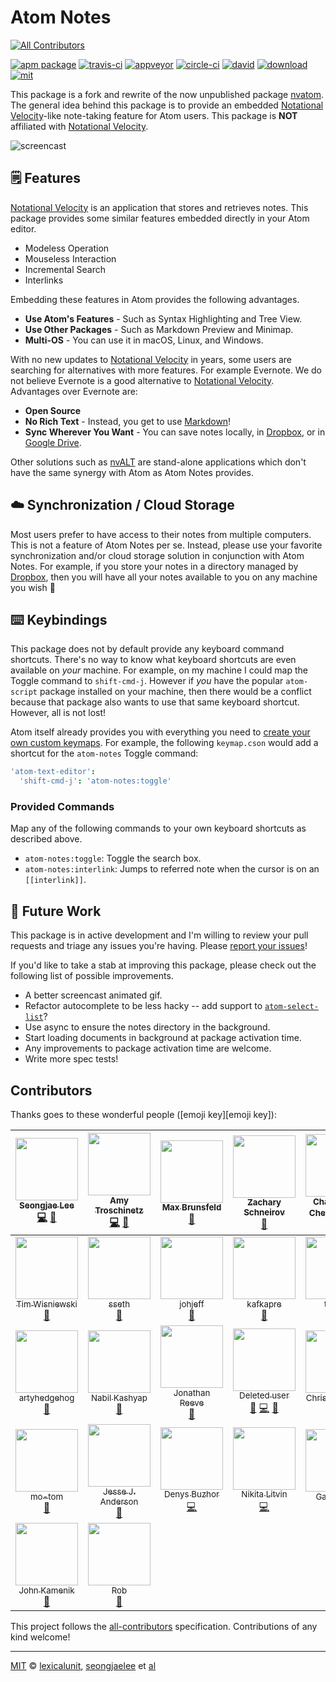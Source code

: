 # Atom Notes
[![All Contributors](https://img.shields.io/badge/all_contributors-30-orange.svg?style=flat-square)](#contributors)

[![apm package][apm-ver-link]][releases]
[![travis-ci][travis-ci-badge]][travis-ci]
[![appveyor][appveyor-badge]][appveyor]
[![circle-ci][circle-ci-badge]][circle-ci]
[![david][david-badge]][david]
[![download][dl-badge]][apm-pkg-link]
[![mit][mit-badge]][mit]

This package is a fork and rewrite of the now unpublished package
[nvatom][nvatom]. The general idea behind this package is to provide an
embedded [Notational Velocity][nv]-like note-taking feature for Atom
users. This package is **NOT** affiliated with [Notational Velocity][nv].

![screencast][screencast]

## 🗒️ Features

[Notational Velocity][nv] is an application that stores and retrieves
notes. This package provides some similar features embedded directly in
your Atom editor.

- Modeless Operation
- Mouseless Interaction
- Incremental Search
- Interlinks

Embedding these features in Atom provides the following advantages.

- **Use Atom's Features** - Such as Syntax Highlighting and Tree View.
- **Use Other Packages** - Such as Markdown Preview and Minimap.
- **Multi-OS** - You can use it in macOS, Linux, and Windows.

With no new updates to [Notational Velocity][nv] in years, some users
are searching for alternatives with more features. For example Evernote.
We do not believe Evernote is a good alternative to
[Notational Velocity][nv]. Advantages over Evernote are:

- **Open Source**
- **No Rich Text** - Instead, you get to use [Markdown][md]!
- **Sync Wherever You Want** - You can save notes locally, in
  [Dropbox][dropbox], or in [Google Drive][drive].

Other solutions such as [nvALT][nvalt] are stand-alone applications which
don't have the same synergy with Atom as Atom Notes provides.

## ☁️ Synchronization / Cloud Storage

Most users prefer to have access to their notes from multiple computers.
This is not a feature of Atom Notes per se. Instead, please use your
favorite synchronization and/or cloud storage solution in conjunction
with Atom Notes. For example, if you store your notes in a directory
managed by [Dropbox][dropbox], then you will have all your notes
available to you on any machine you wish 🎉

## ⌨️ Keybindings

This package does not by default provide any keyboard command shortcuts.
There's no way to know what keyboard shortcuts are even available on
*your* machine. For example, on my machine I could map the Toggle command
to `shift-cmd-j`. However if *you* have the popular `atom-script` package
installed on your machine, then there would be a conflict because that
package also wants to use that same keyboard shortcut. However, all is
not lost!

Atom itself already provides you with everything you need to
[create your own custom keymaps][keymaps]. For example, the following
`keymap.cson` would add a shortcut for the `atom-notes` Toggle command:

```cson
'atom-text-editor':
  'shift-cmd-j': 'atom-notes:toggle'
```

### Provided Commands

Map any of the following commands to your own keyboard shortcuts as
described above.

- `atom-notes:toggle`: Toggle the search box.
- `atom-notes:interlink`: Jumps to referred note when the cursor is on
  an `[[interlink]]`.

## 🔮 Future Work

This package is in active development and I'm willing to review your pull
requests and triage any issues you're having. Please
[report your issues][issues]!

If you'd like to take a stab at improving this package, please check out
the following list of possible improvements.

- A better screencast animated gif.
- Refactor autocomplete to be less hacky -- add support to
  [`atom-select-list`][autocomplete]?
- Use async to ensure the notes directory in the background.
- Start loading documents in background at package activation time.
- Any improvements to package activation time are welcome.
- Write more spec tests!

## Contributors

Thanks goes to these wonderful people ([emoji key][emoji key]):

<!-- ALL-CONTRIBUTORS-LIST:START - Do not remove or modify this section -->
| [<img src="https://avatars1.githubusercontent.com/u/948301?v=4" width="100px;"/><br /><sub>Seongjae Lee</sub>](http://bluebrown.net)<br />[💻](https://github.com/lexicalunit/atom-notes/commits?author=seongjaelee "Code") [📖](https://github.com/lexicalunit/atom-notes/commits?author=seongjaelee "Documentation") | [<img src="https://avatars1.githubusercontent.com/u/1903876?v=4" width="100px;"/><br /><sub>Amy Troschinetz</sub>](http://lexicalunit.com)<br />[💻](https://github.com/lexicalunit/atom-notes/commits?author=lexicalunit "Code") [📖](https://github.com/lexicalunit/atom-notes/commits?author=lexicalunit "Documentation") | [<img src="https://avatars3.githubusercontent.com/u/326587?v=4" width="100px;"/><br /><sub>Max Brunsfeld</sub>](https://github.com/maxbrunsfeld)<br />[🐛](https://github.com/lexicalunit/atom-notes/issues?q=author%3Amaxbrunsfeld "Bug reports") | [<img src="https://avatars1.githubusercontent.com/u/123837?v=4" width="100px;"/><br /><sub>Zachary Schneirov</sub>](http://notational.net/)<br />[🐛](https://github.com/lexicalunit/atom-notes/issues?q=author%3Ascrod "Bug reports") | [<img src="https://avatars0.githubusercontent.com/u/98758?v=4" width="100px;"/><br /><sub>ChangZhuo Chen (陳昌倬)</sub>](http://czchen.info)<br />[🐛](https://github.com/lexicalunit/atom-notes/issues?q=author%3Aczchen "Bug reports") | [<img src="https://avatars0.githubusercontent.com/u/1761899?v=4" width="100px;"/><br /><sub>MaxPower9</sub>](https://github.com/MaxPower9)<br />[🐛](https://github.com/lexicalunit/atom-notes/issues?q=author%3AMaxPower9 "Bug reports") | [<img src="https://avatars2.githubusercontent.com/u/27955787?v=4" width="100px;"/><br /><sub>ashcomco</sub>](https://github.com/ashcomco)<br />[🐛](https://github.com/lexicalunit/atom-notes/issues?q=author%3Aashcomco "Bug reports") |
| :---: | :---: | :---: | :---: | :---: | :---: | :---: |
| [<img src="https://avatars3.githubusercontent.com/u/761444?v=4" width="100px;"/><br /><sub>Tim Wisniewski</sub>](http://timwis.com)<br />[🐛](https://github.com/lexicalunit/atom-notes/issues?q=author%3Atimwis "Bug reports") | [<img src="https://avatars1.githubusercontent.com/u/684975?v=4" width="100px;"/><br /><sub>sseth</sub>](http://docs.flowr.space)<br />[🐛](https://github.com/lexicalunit/atom-notes/issues?q=author%3Asahilseth "Bug reports") | [<img src="https://avatars1.githubusercontent.com/u/17050866?v=4" width="100px;"/><br /><sub>johjeff</sub>](https://github.com/johjeff)<br />[🐛](https://github.com/lexicalunit/atom-notes/issues?q=author%3Ajohjeff "Bug reports") | [<img src="https://avatars0.githubusercontent.com/u/11411308?v=4" width="100px;"/><br /><sub>kafkapre</sub>](https://github.com/kafkapre)<br />[🐛](https://github.com/lexicalunit/atom-notes/issues?q=author%3Akafkapre "Bug reports") | [<img src="https://avatars0.githubusercontent.com/u/6908872?v=4" width="100px;"/><br /><sub>taw00</sub>](https://keybase.io/toddwarner)<br />[🐛](https://github.com/lexicalunit/atom-notes/issues?q=author%3Ataw00 "Bug reports") | [<img src="https://avatars2.githubusercontent.com/u/14668027?v=4" width="100px;"/><br /><sub>Mason</sub>](http://lantay.github.io/myportfolio)<br />[🐛](https://github.com/lexicalunit/atom-notes/issues?q=author%3Alantay "Bug reports") | [<img src="https://avatars0.githubusercontent.com/u/9479788?v=4" width="100px;"/><br /><sub>lakonis</sub>](https://github.com/lakonis)<br />[🐛](https://github.com/lexicalunit/atom-notes/issues?q=author%3Alakonis "Bug reports") |
| [<img src="https://avatars0.githubusercontent.com/u/7547929?v=4" width="100px;"/><br /><sub>artyhedgehog</sub>](https://github.com/artyhedgehog)<br />[🐛](https://github.com/lexicalunit/atom-notes/issues?q=author%3Aartyhedgehog "Bug reports") | [<img src="https://avatars0.githubusercontent.com/u/2319626?v=4" width="100px;"/><br /><sub>Nabil Kashyap</sub>](http://www.nabilk.com)<br />[🐛](https://github.com/lexicalunit/atom-notes/issues?q=author%3Abulbil "Bug reports") | [<img src="https://avatars2.githubusercontent.com/u/1843676?v=4" width="100px;"/><br /><sub>Jonathan Reeve</sub>](http://jonreeve.com)<br />[🐛](https://github.com/lexicalunit/atom-notes/issues?q=author%3AJonathanReeve "Bug reports") | [<img src="https://avatars3.githubusercontent.com/u/10137?v=4" width="100px;"/><br /><sub>Deleted user</sub>](https://github.com/ghost)<br />[🐛](https://github.com/lexicalunit/atom-notes/issues?q=author%3Aghost "Bug reports") [💻](https://github.com/lexicalunit/atom-notes/commits?author=ghost "Code") [📖](https://github.com/lexicalunit/atom-notes/commits?author=ghost "Documentation") | [<img src="https://avatars3.githubusercontent.com/u/59080?v=4" width="100px;"/><br /><sub>Christian Tietze</sub>](http://christiantietze.de)<br />[🐛](https://github.com/lexicalunit/atom-notes/issues?q=author%3ADivineDominion "Bug reports") | [<img src="https://avatars1.githubusercontent.com/u/623?v=4" width="100px;"/><br /><sub>Jonathan Hoyt</sub>](http://theprogrammingbutler.com)<br />[🐛](https://github.com/lexicalunit/atom-notes/issues?q=author%3Ajonmagic "Bug reports") [💻](https://github.com/lexicalunit/atom-notes/commits?author=jonmagic "Code") | [<img src="https://avatars2.githubusercontent.com/u/3273868?v=4" width="100px;"/><br /><sub>benoitdepaire</sub>](https://github.com/benoitdepaire)<br />[🐛](https://github.com/lexicalunit/atom-notes/issues?q=author%3Abenoitdepaire "Bug reports") |
| [<img src="https://avatars0.githubusercontent.com/u/13486049?v=4" width="100px;"/><br /><sub>mo-tom</sub>](https://github.com/mo-tom)<br />[🐛](https://github.com/lexicalunit/atom-notes/issues?q=author%3Amo-tom "Bug reports") | [<img src="https://avatars0.githubusercontent.com/u/8367129?v=4" width="100px;"/><br /><sub>Jesse J. Anderson</sub>](https://github.com/jessejanderson)<br />[🐛](https://github.com/lexicalunit/atom-notes/issues?q=author%3Ajessejanderson "Bug reports") | [<img src="https://avatars3.githubusercontent.com/u/3911882?v=4" width="100px;"/><br /><sub>Denys Buzhor</sub>](https://github.com/geksilla)<br />[💻](https://github.com/lexicalunit/atom-notes/commits?author=geksilla "Code") | [<img src="https://avatars2.githubusercontent.com/u/4950036?v=4" width="100px;"/><br /><sub>Nikita Litvin</sub>](https://github.com/deltaidea)<br />[💻](https://github.com/lexicalunit/atom-notes/commits?author=deltaidea "Code") | [<img src="https://avatars2.githubusercontent.com/u/15906?v=4" width="100px;"/><br /><sub>Garth Kidd</sub>](https://github.com/garthk)<br />[📖](https://github.com/lexicalunit/atom-notes/commits?author=garthk "Documentation") | [<img src="https://avatars2.githubusercontent.com/u/6519351?v=4" width="100px;"/><br /><sub>PixelT</sub>](http://psdtohtml.ninja/)<br />[🐛](https://github.com/lexicalunit/atom-notes/issues?q=author%3APixelT "Bug reports") | [<img src="https://avatars0.githubusercontent.com/u/4380600?v=4" width="100px;"/><br /><sub>Kris</sub>](https://github.com/kwouk)<br />[🐛](https://github.com/lexicalunit/atom-notes/issues?q=author%3Akwouk "Bug reports") |
| [<img src="https://avatars1.githubusercontent.com/u/165914?v=4" width="100px;"/><br /><sub>John Kamenik</sub>](http://jkamenik.github.io)<br />[🐛](https://github.com/lexicalunit/atom-notes/issues?q=author%3Ajkamenik "Bug reports") | [<img src="https://avatars1.githubusercontent.com/u/19962963?v=4" width="100px;"/><br /><sub>Rob</sub>](https://github.com/rsshel)<br />[🐛](https://github.com/lexicalunit/atom-notes/issues?q=author%3Arsshel "Bug reports") |
<!-- ALL-CONTRIBUTORS-LIST:END -->

This project follows the [all-contributors][all-contributors]
specification. Contributions of any kind welcome!

---

[MIT][mit] © [lexicalunit][lexicalunit], [seongjaelee][seongjaelee] et [al][contributors]

[mit]:              http://opensource.org/licenses/MIT
[lexicalunit]:      http://github.com/lexicalunit
[seongjaelee]:      http://github.com/seongjaelee
[contributors]:     https://github.com/lexicalunit/atom-notes/graphs/contributors
[releases]:         https://github.com/lexicalunit/atom-notes/releases
[mit-badge]:        https://img.shields.io/apm/l/atom-notes.svg
[apm-pkg-link]:     https://atom.io/packages/atom-notes
[apm-ver-link]:     https://img.shields.io/apm/v/atom-notes.svg
[dl-badge]:         http://img.shields.io/apm/dm/atom-notes.svg
[travis-ci-badge]:  https://travis-ci.org/lexicalunit/atom-notes.svg?branch=master
[travis-ci]:        https://travis-ci.org/lexicalunit/atom-notes
[appveyor]:         https://ci.appveyor.com/project/lexicalunit/atom-notes?branch=master
[appveyor-badge]:   https://ci.appveyor.com/api/projects/status/a4fcn60mhewef9r0/branch/master?svg=true
[circle-ci]:        https://circleci.com/gh/lexicalunit/atom-notes/tree/master
[circle-ci-badge]:  https://circleci.com/gh/lexicalunit/atom-notes/tree/master.svg?style=shield
[david-badge]:      https://david-dm.org/lexicalunit/atom-notes.svg
[david]:            https://david-dm.org/lexicalunit/atom-notes
[issues]:           https://github.com/lexicalunit/atom-notes/issues
[emoji-key]:        https://github.com/kentcdodds/all-contributors#emoji-key
[all-contributors]: https://github.com/kentcdodds/all-contributors

[nvatom]:           https://github.com/seongjaelee/nvatom
[nv]:               http://notational.net/
[md]:               http://daringfireball.net/projects/markdown/
[keymaps]:          http://flight-manual.atom.io/using-atom/sections/basic-customization/#customizing-keybindings
[screencast]:       https://user-images.githubusercontent.com/1903876/28757512-67bb005c-754a-11e7-99bd-5babb98ac056.gif
[autocomplete]:     https://github.com/atom/atom-select-list/issues/12
[nvalt]:            http://brettterpstra.com/projects/nvalt/
[dropbox]:          https://www.dropbox.com
[drive]:            https://www.google.com/drive/
